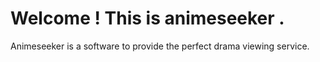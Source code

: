 # Welcome ! This is animeseeker .
Animeseeker is a software to provide the perfect drama viewing service.
